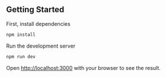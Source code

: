 ## Getting Started

First, install dependencies
```bash
npm install
```

Run the development server
```bash
npm run dev
```

Open [http://localhost:3000](http://localhost:3000) with your browser to see the result.

